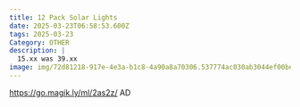 ```yaml
---
title: 12 Pack Solar Lights
date: 2025-03-23T06:58:53.600Z
tags: 2025-03-23
Category: OTHER
description: |
  15.xx was 39.xx
image: img/72d81218-917e-4e3a-b1c8-4a90a8a70306.537774ac030ab3044ef00bef6dc9bf9f.webp
---
```

https://go.magik.ly/ml/2as2z/
AD